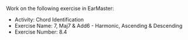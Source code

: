 Work on the following exercise in EarMaster:
- Activity: Chord Identification
- Exercise Name: 7, Maj7 & Add6 - Harmonic, Ascending & Descending
- Exercise Number: 8.4
